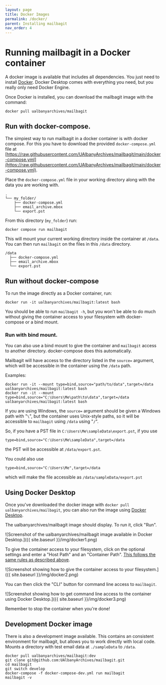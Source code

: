 ```yaml
---
layout: page
title: Docker Images
permalink: /docker/
parent: Installing mailbagit
nav_order: 4
---
```


# Running mailbagit in a Docker container

A docker image is available that includes all dependencies. You just need to install [Docker](https://docs.docker.com/get-docker/). Docker Desktop comes with everything you need, but you really only need Docker Engine.

Once Docker is installed, you can download the mailbagit image with the command:

```
docker pull ualbanyarchives/mailbagit
```

## Run with docker-compose.

The simpiest way to run mailbagit in a docker container is with docker compose. For this you have to download the provided `docker-compose.yml` file at [https://raw.githubusercontent.com/UAlbanyArchives/mailbagit/main/docker-compose.yml](https://raw.githubusercontent.com/UAlbanyArchives/mailbagit/main/docker-compose.yml).

Place the `docker-compose.yml` file in your working directory along with the data you are working with.
```
.
└── my_folder/
    ├── docker-compose.yml
    ├── email_archive.mbox
    └── export.pst
```

From this directory (`my_folder`) run:
```
docker compose run mailbagit
```

This will mount your current working directory inside the container at `/data`. You can then run `mailbagit` on the files in this `/data` directory.

```
/data
  ├── docker-compose.yml
  ├── email_archive.mbox
  └── export.pst
```

## Run without docker-compose

To run the image directly as a Docker container, run:

```
docker run -it ualbanyarchives/mailbagit:latest bash
```

You should be able to run `mailbagit -h`, but you won't be able to do much without giving the container access to your filesystem with docker-compose or a bind mount.

### Run with bind mount.

You can also use a bind mount to give the container and `mailbagit` access to another directory. docker-compose does this automatically.

Mailbagit will have access to the directory listed in the `source=` argument, which will be accessible in the container using the `/data` path.

Examples:
```
docker run -it --mount type=bind,source="path/to/data",target=/data ualbanyarchives/mailbagit:latest bash
docker run -it --mount type=bind,source="C:\Users\Me\path\to\data",target=/data ualbanyarchives/mailbagit:latest bash
```

If you are using Windows, the `source=` argument should be given a Windows path with "`\`", but the container uses Unix-style paths, so it will be accessible to `mailbagit` using `/data` using "`/`".

So, if you have a PST file in `C:\Users\Me\sampleData\export.pst`, if you use
```
type=bind,source="C:\Users\Me\sampleData",target=/data
```
the PST will be accessible at `/data/export.pst`.

You could also use
```
type=bind,source="C:\Users\Me",target=/data
```
which will make the file accessible as `/data/sampleData/export.pst`


## Using Docker Desktop

Once you've downloaded the docker image with `docker pull ualbanyarchives/mailbagit`, you can also run the image using [Docker Desktop](https://www.docker.com/products/docker-desktop/).

The ualbanyarchives/mailbagit image should display. To run it, click "Run".

![Screenshot of the ualbanyarchives/mailbagit image available in Docker Desktop.]({{ site.baseurl }}/img/docker1.png)

To give the container access to your filesystem, click on the optional settings and enter a "Host Path" and an "Container Path". [This follows the same rules as described above](#run-with-access-to-your-filesystem).

![Screenshot showing how to give the container access to your filesystem.]({{ site.baseurl }}/img/docker2.png)

You can then click the "CLI" button for command line access to `mailbagit`.

![Screenshot showing how to get command line access to the container using Docker Desktop.]({{ site.baseurl }}/img/docker3.png)

Remember to stop the container when you're done!

## Development Docker image

There is also a development image available. This contains an consistent environment for mailbagit, but allows you to work directly with local code. Mounts a directory with test email data at `./sampleData` to `/data`.

```
docker pull ualbanyarchives/mailbagit:dev
git clone git@github.com:UAlbanyArchives/mailbagit.git
cd mailbagit
git switch develop
docker-compose -f docker-compose-dev.yml run mailbagit
mailbagit -v
```
